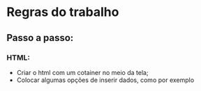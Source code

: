 # Regras do trabalho

## Passo a passo:

### HTML:
- Criar o html com um cotainer no meio da tela;
- Colocar algumas opções de inserir dados, como por exemplo

  